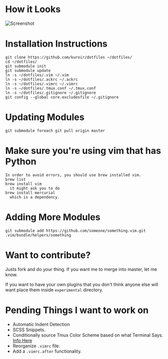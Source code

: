 # How it Looks

![Screenshot](https://dl.dropbox.com/u/4651065/screenshots/2012/11/22-18h40m56s.png)

# Installation Instructions

    git clone https://github.com/kuroir/dotfiles ~/dotfiles/
    cd ~/dotfiles/
    git submodule init
    git submodule update
    ln -s ~/dotfiles/.vim ~/.vim
    ln -s ~/dotfiles/.ackrc ~/.ackrc
    ln -s ~/dotfiles/.vimrc ~/.vimrc
    ln -s ~/dotfiles/.tmux.conf ~/.tmux.conf
    ln -s ~/dotfiles/.gitignore ~/.gitignore
    git config --global core.excludesfile ~/.gitignore

# Updating Modules

    git submodule foreach git pull origin master

# Make sure you're using vim that has Python

    In order to avoid errors, you should use brew installed vim.
    brew list
    brew install vim
      it might ask you to do
    brew install mercurial
      which is a dependency.


# Adding More Modules

    git submodule add https://github.com/someone/something.vim.git .vim/bundle/helpers/something

# Want to contribute?

Justs fork and do your thing. If you want me to merge into master, let me know.

If you want to have your own plugins that you don't think anyone else will want
place them inside `experimental` directory.

# Pending Things I want to work on

* Automatic Indent Detection
* SCSS Snippets.
* Conditionally source Tmux Color Scheme based on what Terminal Says. [Info Here](https://github.com/ChrisJohnsen/tmux-MacOSX-paasteboard/issues/8)
* Reorganize `.vimrc` file.
* Add a `.vimrc.after` functionality.
